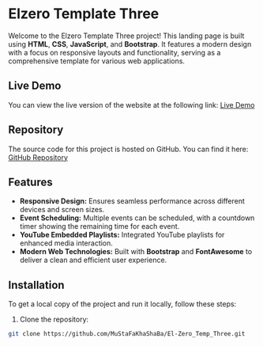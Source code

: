 # Elzero Template Three

Welcome to the Elzero Template Three project! This landing page is built using **HTML**, **CSS**, **JavaScript**, and **Bootstrap**. It features a modern design with a focus on responsive layouts and functionality, serving as a comprehensive template for various web applications.

## Live Demo

You can view the live version of the website at the following link: [Live Demo](https://mustafakhashaba.github.io/El-Zero_Temp_Three/)

## Repository

The source code for this project is hosted on GitHub. You can find it here: [GitHub Repository](https://github.com/MuStaFaKhaShaBa/El-Zero_Temp_Three)

## Features

- **Responsive Design:** Ensures seamless performance across different devices and screen sizes.
- **Event Scheduling:** Multiple events can be scheduled, with a countdown timer showing the remaining time for each event.
- **YouTube Embedded Playlists:** Integrated YouTube playlists for enhanced media interaction.
- **Modern Web Technologies:** Built with **Bootstrap** and **FontAwesome** to deliver a clean and efficient user experience.

## Installation

To get a local copy of the project and run it locally, follow these steps:

1. Clone the repository:

```bash
git clone https://github.com/MuStaFaKhaShaBa/El-Zero_Temp_Three.git
